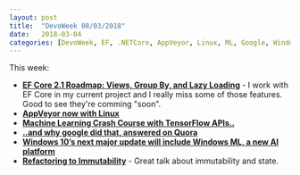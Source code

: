 ```yaml
---
layout: post
title:  "DevoWeek 08/03/2018"
date:   2018-03-04
categories: [DevoWeek, EF, .NETCore, AppVeyor, Linux, ML, Google, Windows, FP]
---
```


This week:

* **[EF Core 2.1 Roadmap: Views, Group By, and Lazy Loading](https://www.infoq.com/news/2018/02/EF-Core-2.1-Road-Map)** - I work with EF Core in my current project and I really miss some of those features. Good to see they're comming "soon".
* **[AppVeyor now with Linux](https://www.appveyor.com/docs/getting-started-with-appveyor-for-linux/)**
* **[Machine Learning Crash Course with TensorFlow APIs..](https://developers.google.com/machine-learning/crash-course/)**
* **[..and why google did that, answered on Quora](https://www.quora.com/Why-did-Google-release-their-machine-learning-crash-course/answer/Carlos-Matias-La-Borde?share=00711d71&srid=HRQ4)**
* **[Windows 10’s next major update will include Windows ML, a new AI platform](https://www.theverge.com/2018/3/7/17089860/microsoft-windows-ml-windows-10-ai-platform)**
* **[Refactoring to Immutability](https://www.youtube.com/watch?v=APUCMSPiNh4)** - Great talk about immutability and state.
